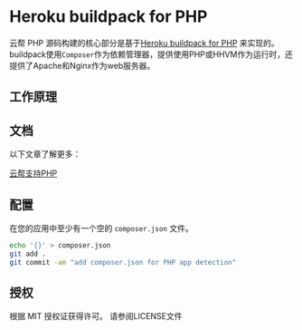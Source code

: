 # Heroku buildpack for PHP

云帮 PHP 源码构建的核心部分是基于[Heroku buildpack for PHP](https://github.com/heroku/heroku-buildpack-php) 来实现的。buildpack使用`Composer`作为依赖管理器，提供使用PHP或HHVM作为运行时，还提供了Apache和Nginx作为web服务器。

## 工作原理

## 文档

以下文章了解更多：

[云帮支持PHP]()

## 配置

在您的应用中至少有一个空的 `composer.json` 文件。
```bash
echo '{}' > composer.json
git add .
git commit -am "add composer.json for PHP app detection"
```

## 授权

根据 MIT 授权证获得许可。 请参阅LICENSE文件
